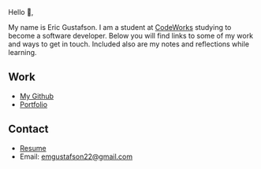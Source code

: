 Hello 👋, 

My name is Eric Gustafson. I am a student at [CodeWorks](https://boisecodeworks.com) studying to become a software developer. Below you will find links to some of my work and ways to get in touch. Included also are my notes and reflections while learning. 

## Work

  + [My Github](https://github.com/EricMGustafson)
  + [Portfolio](https://EricMGustafson.github.io/)

## Contact

  + [Resume](https://EricMGustafson.github.io/resume)
  + Email: emgustafson22@gmail.com
  
